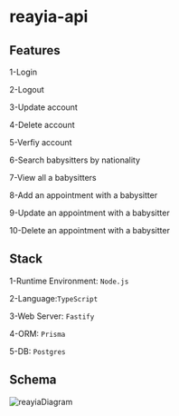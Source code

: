 # reayia-api
## Features


1-Login 


2-Logout 


3-Update account


4-Delete account 


5-Verfiy account 


6-Search babysitters by nationality


7-View all a babysitters


8-Add an appointment with a babysitter


9-Update an appointment with a babysitter


10-Delete an appointment with a babysitter


## Stack
1-Runtime Environment: `Node.js` 


2-Language:`TypeScript`


3-Web Server: `Fastify`


4-ORM: `Prisma`


5-DB: `Postgres`


## Schema


![reayiaDiagram](https://user-images.githubusercontent.com/49132323/174733068-f5aa8d21-7150-4fc4-ac70-3e8032fb4a12.jpg)
